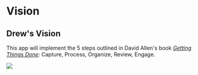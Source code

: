 # Vision


## Drew's Vision

This app will implement the 5 steps outlined in David Allen's book *[Getting Things Done](https://gettingthingsdone.com/)*: Capture, Process, Organize, Review, Engage.

![](https://imgur.com/download/b7OFEh0)

